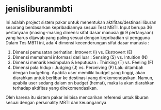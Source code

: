# jenisliburanmbti
Ini adalah project sistem pakar untuk menentukan aktifitas/destinasi liburan sesorang berdasarkan kepribadiannya sesuai Test MBTI.
Input berupa 36 pertanyaan (masing-masing dimensi sifat dasar manusia @ 9 pertanyaan) yang harus dijawab yang paling sesuai dengan kepribadian si pengguna
Dalam Tes MBTI ini, ada 4 dimensi kecenderungan sifat dasar manusia : 
1. Dimensi pemusatan perhatian: Introvert (I) vs. Ekstrovert (E) 
2. Dimensi memahami informasi dari luar : Sensing (S) vs. Intuition (N) 
3. Dimensi menarik kesimpulan & keputusan : Thinking (T) vs. Feeling (F) 
4. Dimensi pola hidup : Judging (J) vs. Perceiving (P) 
Lalu ditambah dengan budgeting. Apabila user memiliki budget yang tinggi, akan diarahkan untuk berlibur ke destinasi yang direkomendasikan.
Namun, apabila user sedang dalam on budget (hemat), maka ia akan diarahkan terhadap aktifitas yang direkomendasikan.

Oleh karena itu sistem pakar ini bisa mencarikan referensi untuk liburan sesuai dengan personality MBTI dan keuangannya.
